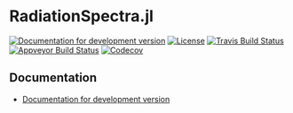 # RadiationSpectra.jl

[![Documentation for development version](https://img.shields.io/badge/docs-dev-blue.svg)](https://JuliaHEP.github.io/RadiationSpectra.jl/dev)
[![License](http://img.shields.io/badge/license-MIT-brightgreen.svg?style=flat)](LICENSE.md)
[![Travis Build Status](https://travis-ci.com/JuliaHEP/RadiationSpectra.jl.svg?branch=master)](https://travis-ci.com/JuliaHEP/RadiationSpectra.jl)
[![Appveyor Build Status](https://ci.appveyor.com/api/projects/status/github/JuliaHEP/RadiationSpectra.jl?branch=master&svg=true)](https://ci.appveyor.com/project/JuliaHEP/RadiationSpectra-jl)
[![Codecov](https://codecov.io/gh/JuliaHEP/RadiationSpectra.jl/branch/master/graph/badge.svg)](https://codecov.io/gh/JuliaHEP/RadiationSpectra.jl)


## Documentation

* [Documentation for development version](https://JuliaHEP.github.io/RadiationSpectra.jl/dev)
